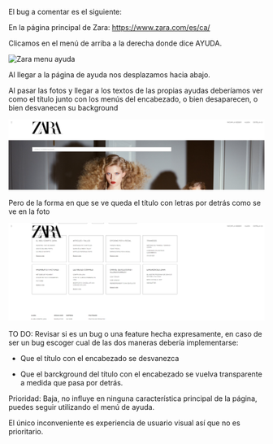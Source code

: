 El bug a comentar es el siguiente:

En la página principal de Zara: https://www.zara.com/es/ca/

Clicamos en el menú de arriba a la derecha donde dice AYUDA. 

![Zara menu ayuda](./image/zara_menu_ayuda.PNG)

Al llegar a la página de ayuda nos desplazamos hacia abajo.

Al pasar las fotos y llegar a los textos de las propias ayudas deberíamos ver como el título junto con los menús del encabezado, o bien desaparecen, 
o bien desvanecen su background 

![zara expected](./image/zara_expected.PNG)

Pero de la forma en que se ve queda el título con letras por detrás como se ve en la foto

![Zara bug](./image/zara_bug.PNG)

TO DO: Revisar si es un bug o una feature hecha expresamente, en caso de ser un bug escoger cual de las dos maneras debería implementarse:

- Que el título con el encabezado se desvanezca

- Que el barckground del título con el encabezado se vuelva transparente a medida que pasa por detrás.

Prioridad: Baja, no influye en ninguna característica principal de la página, puedes seguir utilizando el menú de ayuda.

El único inconveniente es experiencia de usuario visual así que no es prioritario.



